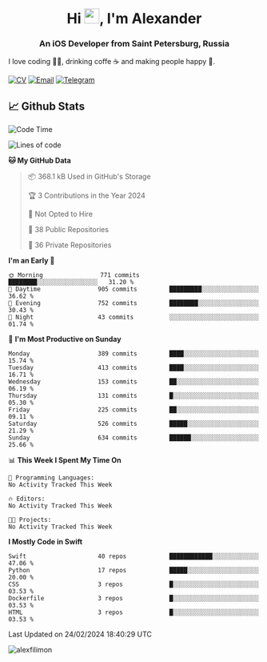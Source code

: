 <h1 align="center">Hi <img src="https://raw.githubusercontent.com/MartinHeinz/MartinHeinz/master/wave.gif" width="30px">, I'm Alexander</h1>
<h3 align="center">An iOS Developer from Saint Petersburg, Russia</h3>

I love coding 👨‍💻, drinking coffe ☕️ and making people happy 🎊.

[![CV](https://img.shields.io/badge/CV-Александр%20Филимонов-14b420)](./resources/CV_Aleksandr_Filimonov_iOS_November_2023.pdf)
[![Email](https://img.shields.io/badge/Email-as.filimonov@mail.ru-f39f37)](mailto:as.filimonov@mail.ru)
[![Telegram](https://img.shields.io/badge/Telegram-alexfilimon-1686b1)](https://t.me/alexfilimon)

## 📈 Github Stats

<!--START_SECTION:waka-->
![Code Time](http://img.shields.io/badge/Code%20Time-0%20secs-blue)

![Lines of code](https://img.shields.io/badge/From%20Hello%20World%20I%27ve%20Written-1.5%20million%20lines%20of%20code-blue)

**🐱 My GitHub Data** 

> 📦 368.1 kB Used in GitHub's Storage 
 > 
> 🏆 3 Contributions in the Year 2024
 > 
> 🚫 Not Opted to Hire
 > 
> 📜 38 Public Repositories 
 > 
> 🔑 36 Private Repositories 
 > 
**I'm an Early 🐤** 

```text
🌞 Morning                771 commits         ████████░░░░░░░░░░░░░░░░░   31.20 % 
🌆 Daytime                905 commits         █████████░░░░░░░░░░░░░░░░   36.62 % 
🌃 Evening                752 commits         ████████░░░░░░░░░░░░░░░░░   30.43 % 
🌙 Night                  43 commits          ░░░░░░░░░░░░░░░░░░░░░░░░░   01.74 % 
```
📅 **I'm Most Productive on Sunday** 

```text
Monday                   389 commits         ████░░░░░░░░░░░░░░░░░░░░░   15.74 % 
Tuesday                  413 commits         ████░░░░░░░░░░░░░░░░░░░░░   16.71 % 
Wednesday                153 commits         ██░░░░░░░░░░░░░░░░░░░░░░░   06.19 % 
Thursday                 131 commits         █░░░░░░░░░░░░░░░░░░░░░░░░   05.30 % 
Friday                   225 commits         ██░░░░░░░░░░░░░░░░░░░░░░░   09.11 % 
Saturday                 526 commits         █████░░░░░░░░░░░░░░░░░░░░   21.29 % 
Sunday                   634 commits         ██████░░░░░░░░░░░░░░░░░░░   25.66 % 
```


📊 **This Week I Spent My Time On** 

```text
💬 Programming Languages: 
No Activity Tracked This Week

🔥 Editors: 
No Activity Tracked This Week

🐱‍💻 Projects: 
No Activity Tracked This Week
```

**I Mostly Code in Swift** 

```text
Swift                    40 repos            ████████████░░░░░░░░░░░░░   47.06 % 
Python                   17 repos            █████░░░░░░░░░░░░░░░░░░░░   20.00 % 
CSS                      3 repos             █░░░░░░░░░░░░░░░░░░░░░░░░   03.53 % 
Dockerfile               3 repos             █░░░░░░░░░░░░░░░░░░░░░░░░   03.53 % 
HTML                     3 repos             █░░░░░░░░░░░░░░░░░░░░░░░░   03.53 % 
```




 Last Updated on 24/02/2024 18:40:29 UTC
<!--END_SECTION:waka-->

<img align="center" src="https://github-readme-stats.vercel.app/api?username=alexfilimon&show_icons=true" alt="alexfilimon" />
